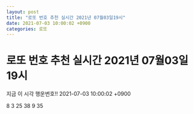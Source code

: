 ```yaml
---
layout: post
title: "로또 번호 추천 실시간 2021년 07월03일19시"
date: 2021-07-03 10:00:02 +0900
categories: 로또
---
```


# 로또 번호 추천 실시간 2021년 07월03일19시

지금 이 시각 행운번호!! 2021-07-03 10:00:02 +0900

 8  3  25  38  9  35 

